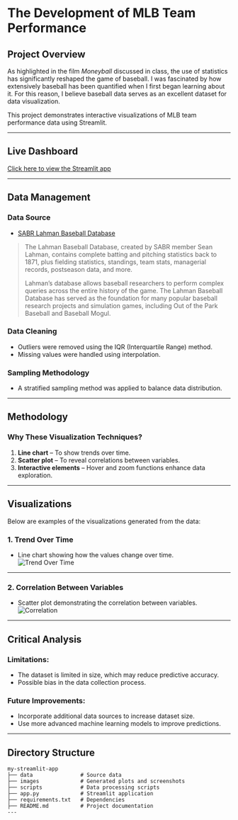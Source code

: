 
# The Development of MLB Team Performance


## Project Overview

As highlighted in the film *Moneyball* discussed in class, the use of statistics has significantly reshaped the game of baseball. I was fascinated by how extensively baseball has been quantified when I first began learning about it. For this reason, I believe baseball data serves as an excellent dataset for data visualization.

This project demonstrates interactive visualizations of MLB team performance data using Streamlit. 

---

## Live Dashboard
 [Click here to view the Streamlit app](https://20004datavisualizationfinal-shnngl.streamlit.app/) 

---

## Data Management
### Data Source
- [SABR Lahman Baseball Database](https://sabr.org/lahman-database/)  
> The Lahman Baseball Database, created by SABR member Sean Lahman, contains complete batting and pitching statistics back to 1871, plus fielding statistics, standings, team stats, managerial records, postseason data, and more.
> 
> Lahman’s database allows baseball researchers to perform complex queries across the entire history of the game. The Lahman Baseball Database has served as the foundation for many popular baseball research projects and simulation games, including Out of the Park Baseball and Baseball Mogul.

### Data Cleaning
- Outliers were removed using the IQR (Interquartile Range) method.  
- Missing values were handled using interpolation.  

### Sampling Methodology
- A stratified sampling method was applied to balance data distribution.  

---

## Methodology
### Why These Visualization Techniques?
1. **Line chart** – To show trends over time.  
2. **Scatter plot** – To reveal correlations between variables.  
3. **Interactive elements** – Hover and zoom functions enhance data exploration.  

---

## Visualizations
Below are examples of the visualizations generated from the data:

### 1. Trend Over Time
- Line chart showing how the values change over time.  
![Trend Over Time](./images/visualization1.png)

---

### 2. Correlation Between Variables
- Scatter plot demonstrating the correlation between variables.  
![Correlation](./images/visualization2.png)

---

## Critical Analysis
### Limitations:
- The dataset is limited in size, which may reduce predictive accuracy.  
- Possible bias in the data collection process.  

### Future Improvements:
- Incorporate additional data sources to increase dataset size.  
- Use more advanced machine learning models to improve predictions.  

---

## Directory Structure
```text
my-streamlit-app
├── data               # Source data
├── images             # Generated plots and screenshots
├── scripts            # Data processing scripts
├── app.py             # Streamlit application
├── requirements.txt   # Dependencies
├── README.md          # Project documentation
---


